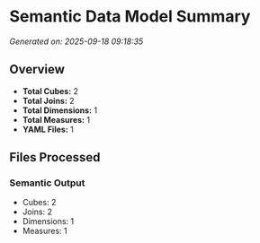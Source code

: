 # Semantic Data Model Summary

*Generated on: 2025-09-18 09:18:35*

## Overview

- **Total Cubes:** 2
- **Total Joins:** 2
- **Total Dimensions:** 1
- **Total Measures:** 1
- **YAML Files:** 1

## Files Processed

### Semantic Output
- Cubes: 2
- Joins: 2
- Dimensions: 1
- Measures: 1
